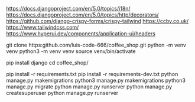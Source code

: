 https://docs.djangoproject.com/en/5.0/topics/i18n/
https://docs.djangoproject.com/en/5.0/topics/http/decorators/
https://github.com/django-crispy-forms/crispy-tailwind
https://ccbv.co.uk/
https://www.tailwindcss.com/
https://www.hyperui.dev/components/application-ui/headers

git clone https:github.com/luis-code-666/coffee_shop.git
python -m venv venv
python3 -m venv venv
source venv/bin/activate

pip install django
cd coffee_shop/

pip install -r requirements.txt 
pip install -r requirements-dev.txt 
python manage.py makemigrations
python3 manage.py makemigrations
python3 manage.py migrate
python manage.py runserver
python manage.py createsuperuser
python manage.py runserver


